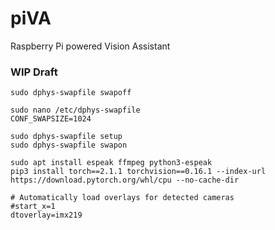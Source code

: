 # piVA
Raspberry Pi powered Vision Assistant

### WIP Draft
```
sudo dphys-swapfile swapoff

sudo nano /etc/dphys-swapfile
CONF_SWAPSIZE=1024

sudo dphys-swapfile setup
sudo dphys-swapfile swapon
```

```
sudo apt install espeak ffmpeg python3-espeak
pip3 install torch==2.1.1 torchvision==0.16.1 --index-url https://download.pytorch.org/whl/cpu --no-cache-dir
```

```
# Automatically load overlays for detected cameras
#start_x=1
dtoverlay=imx219
```